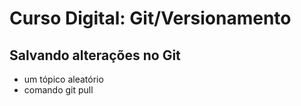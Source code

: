 # Curso Digital: Git/Versionamento

## Salvando alterações  no Git 
* um tópico aleatório
* comando git pull
